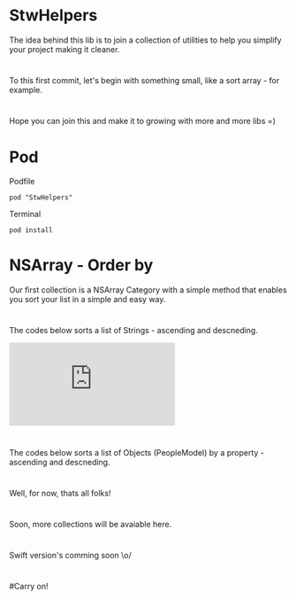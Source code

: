 # StwHelpers
The idea behind this lib is to join a collection of utilities to help you simplify your project making it cleaner.
#
To this first commit, let's begin with something small, like a sort array - for example.
#
Hope you can join this and make it to growing with more and more libs =)

# Pod

Podfile
```
pod "StwHelpers"
```

Terminal
```
pod install
```

# NSArray - Order by
Our first collection is a NSArray Category with a simple method that enables you sort your list in a simple and easy way.
#
The codes below sorts a list of Strings - ascending and descneding.

![alt tag](https://gist.github.com/renatosarro/e7de303e74facfa1c84b872d83313f2d.js)

#
The codes below sorts a list of Objects (PeopleModel) by a property - ascending and descneding.

<script src="https://gist.github.com/renatosarro/e7de303e74facfa1c84b872d83313f2d.js"></script>

#
Well, for now, thats all folks!
#
Soon, more collections will be avaiable here.
#
#
Swift version's comming soon \o/

#
#
#
#Carry on!
